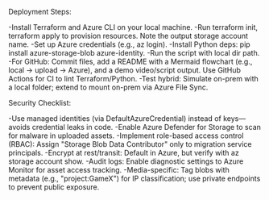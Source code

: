 Deployment Steps:

-Install Terraform and Azure CLI on your local machine.
-Run terraform init, terraform apply to provision resources. Note the output storage account name.
-Set up Azure credentials (e.g., az login).
-Install Python deps: pip install azure-storage-blob azure-identity.
-Run the script with local dir path.
-For GitHub: Commit files, add a README with a Mermaid flowchart (e.g., local -> upload -> Azure), and a demo video/script output. Use GitHub Actions for CI to lint Terraform/Python.
-Test hybrid: Simulate on-prem with a local folder; extend to mount on-prem via Azure File Sync.

Security Checklist:

-Use managed identities (via DefaultAzureCredential) instead of keys—avoids credential leaks in code.
-Enable Azure Defender for Storage to scan for malware in uploaded assets.
-Implement role-based access control (RBAC): Assign "Storage Blob Data Contributor" only to migration service principals.
-Encrypt at rest/transit: Default in Azure, but verify with az storage account show.
-Audit logs: Enable diagnostic settings to Azure Monitor for asset access tracking.
-Media-specific: Tag blobs with metadata (e.g., "project:GameX") for IP classification; use private endpoints to prevent public exposure.